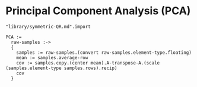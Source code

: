 Principal Component Analysis (PCA)
==================================

    "library/symmetric-QR.md".import

    PCA :=
      raw-samples :->
      {
        samples := raw-samples.(convert raw-samples.element-type.floating)
        mean := samples.average-row
        cov := samples.copy.(center mean).A-transpose-A.(scale (samples.element-type samples.rows).recip)
        cov
      }
